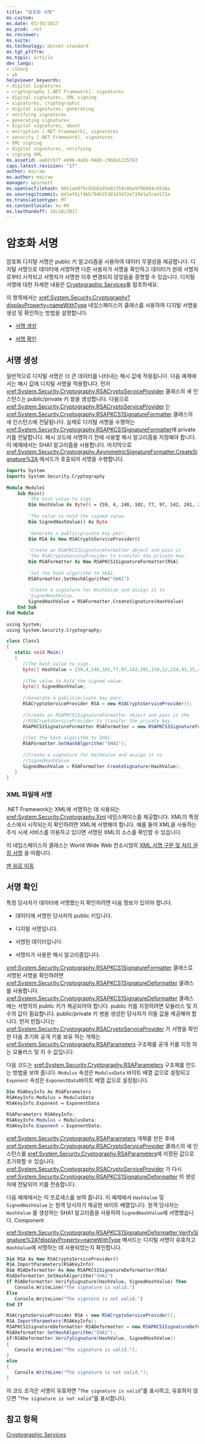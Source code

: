 ```yaml
---
title: "암호화 서명"
ms.custom: 
ms.date: 03/30/2017
ms.prod: .net
ms.reviewer: 
ms.suite: 
ms.technology: dotnet-standard
ms.tgt_pltfrm: 
ms.topic: article
dev_langs:
- csharp
- vb
helpviewer_keywords:
- digital signatures
- cryptography [.NET Framework], signatures
- digital signatures, XML signing
- signatures, cryptographic
- digital signatures, generating
- verifying signatures
- generating signatures
- digital signatures, about
- encryption [.NET Framework], signatures
- security [.NET Framework], signatures
- XML signing
- digital signatures, verifying
- signing XML
ms.assetid: aa87cb7f-e608-4a81-948b-c9b8a1225783
caps.latest.revision: "17"
author: mairaw
ms.author: mairaw
manager: wpickett
ms.openlocfilehash: 0651ae0fbc85b01d3e02354c06a9796804c8516e
ms.sourcegitcommit: bd1ef61f4bb794b25383d3d72e71041a5ced172e
ms.translationtype: MT
ms.contentlocale: ko-KR
ms.lasthandoff: 10/18/2017
---
```

# <a name="cryptographic-signatures"></a>암호화 서명
<a name="top"></a> 암호화 디지털 서명은 public 키 알고리즘을 사용하여 데이터 무결성을 제공합니다. 디지털 서명으로 데이터에 서명하면 다른 사용자가 서명을 확인하고 데이터가 원래 서명자로부터 시작되고 서명자가 서명한 이후 변경되지 않았음을 증명할 수 있습니다. 디지털 서명에 대한 자세한 내용은 [Cryptographic Services](../../../docs/standard/security/cryptographic-services.md)를 참조하세요.  
  
 이 항목에서는 <xref:System.Security.Cryptography?displayProperty=nameWithType> 네임스페이스의 클래스를 사용하여 디지털 서명을 생성 및 확인하는 방법을 설명합니다.  
  
-   [서명 생성](#generate)  
  
-   [서명 확인](#verify)  
  
<a name="generate"></a>   
## <a name="generating-signatures"></a>서명 생성  
 일반적으로 디지털 서명은 더 큰 데이터를 나타내는 해시 값에 적용됩니다. 다음 예제에서는 해시 값에 디지털 서명을 적용합니다. 먼저 <xref:System.Security.Cryptography.RSACryptoServiceProvider> 클래스의 새 인스턴스는 public/private 키 쌍을 생성합니다. 다음으로 <xref:System.Security.Cryptography.RSACryptoServiceProvider> 는 <xref:System.Security.Cryptography.RSAPKCS1SignatureFormatter> 클래스의 새 인스턴스에 전달됩니다. 실제로 디지털 서명을 수행하는 <xref:System.Security.Cryptography.RSAPKCS1SignatureFormatter>에 private 키를 전달합니다. 해시 코드에 서명하기 전에 사용할 해시 알고리즘을 지정해야 합니다. 이 예제에서는 SHA1 알고리즘을 사용합니다. 마지막으로 <xref:System.Security.Cryptography.AsymmetricSignatureFormatter.CreateSignature%2A> 메서드가 호출되어 서명을 수행합니다.  
  
```vb  
Imports System  
Imports System.Security.Cryptography  
  
Module Module1  
    Sub Main()  
        'The hash value to sign.  
        Dim HashValue As Byte() = {59, 4, 248, 102, 77, 97, 142, 201, 210, 12, 224, 93, 25, 41, 100, 197, 213, 134, 130, 135}  
  
        'The value to hold the signed value.  
        Dim SignedHashValue() As Byte  
  
        'Generate a public/private key pair.  
        Dim RSA As New RSACryptoServiceProvider()  
  
        'Create an RSAPKCS1SignatureFormatter object and pass it   
        'the RSACryptoServiceProvider to transfer the private key.  
        Dim RSAFormatter As New RSAPKCS1SignatureFormatter(RSA)  
  
        'Set the hash algorithm to SHA1.  
        RSAFormatter.SetHashAlgorithm("SHA1")  
  
        'Create a signature for HashValue and assign it to   
        'SignedHashValue.  
        SignedHashValue = RSAFormatter.CreateSignature(HashValue)  
    End Sub  
End Module  
  
using System;  
using System.Security.Cryptography;  
```  
  
```csharp  
class Class1  
{  
   static void Main()  
   {  
      //The hash value to sign.  
      byte[] HashValue = {59,4,248,102,77,97,142,201,210,12,224,93,25,41,100,197,213,134,130,135};  
  
      //The value to hold the signed value.  
      byte[] SignedHashValue;  
  
      //Generate a public/private key pair.  
      RSACryptoServiceProvider RSA = new RSACryptoServiceProvider();  
  
      //Create an RSAPKCS1SignatureFormatter object and pass it the   
      //RSACryptoServiceProvider to transfer the private key.  
      RSAPKCS1SignatureFormatter RSAFormatter = new RSAPKCS1SignatureFormatter(RSA);  
  
      //Set the hash algorithm to SHA1.  
      RSAFormatter.SetHashAlgorithm("SHA1");  
  
      //Create a signature for HashValue and assign it to   
      //SignedHashValue.  
      SignedHashValue = RSAFormatter.CreateSignature(HashValue);  
   }  
}  
```  
  
### <a name="signing-xml-files"></a>XML 파일에 서명  
 .NET Framework는 XML에 서명하는 데 사용되는 <xref:System.Security.Cryptography.Xml> 네임스페이스를 제공합니다. XML이 특정 소스에서 시작되는지 확인하려면 XML에 서명해야 합니다. 예를 들어 XML을 사용하는 주식 시세 서비스를 이용하고 있다면 서명된 XML의 소스를 확인할 수 있습니다.  
  
 이 네임스페이스의 클래스는 World Wide Web 컨소시엄의 [XML 서명 구문 및 처리 권장 사항](http://go.microsoft.com/fwlink/?LinkId=136777) 을 따릅니다.  
  
 [맨 위로 이동](#top)  
  
<a name="verify"></a>   
## <a name="verifying-signatures"></a>서명 확인  
 특정 당사자가 데이터에 서명했는지 확인하려면 다음 정보가 있어야 합니다.  
  
-   데이터에 서명한 당사자의 public 키입니다.  
  
-   디지털 서명입니다.  
  
-   서명된 데이터입니다.  
  
-   서명자가 사용한 해시 알고리즘입니다.  
  
 <xref:System.Security.Cryptography.RSAPKCS1SignatureFormatter> 클래스로 서명된 서명을 확인하려면 <xref:System.Security.Cryptography.RSAPKCS1SignatureDeformatter> 클래스를 사용합니다. <xref:System.Security.Cryptography.RSAPKCS1SignatureDeformatter> 클래스에는 서명자의 public 키가 제공되어야 합니다. public 키를 지정하려면 모듈러스 및 지수의 값이 필요합니다. public/private 키 쌍을 생성한 당사자가 이들 값을 제공해야 합니다. 먼저 만듭니다는 <xref:System.Security.Cryptography.RSACryptoServiceProvider> 가 서명을 확인 한 다음 초기화 공개 키를 보유 하는 개체는 <xref:System.Security.Cryptography.RSAParameters> 구조체를 공개 키를 지정 하는 모듈러스 및 지 수 값입니다.  
  
 다음 코드는 <xref:System.Security.Cryptography.RSAParameters> 구조체를 만드는 방법을 보여 줍니다. `Modulus` 속성은 `ModulusData` 바이트 배열 값으로 설정되고 `Exponent` 속성은 `ExponentData`바이트 배열 값으로 설정됩니다.  
  
```vb  
Dim RSAKeyInfo As RSAParameters  
RSAKeyInfo.Modulus = ModulusData  
RSAKeyInfo.Exponent = ExponentData  
```  
  
```csharp  
RSAParameters RSAKeyInfo;  
RSAKeyInfo.Modulus = ModulusData;  
RSAKeyInfo.Exponent = ExponentData;  
```  
  
 <xref:System.Security.Cryptography.RSAParameters> 개체를 만든 후에 <xref:System.Security.Cryptography.RSACryptoServiceProvider> 클래스의 새 인스턴스를 <xref:System.Security.Cryptography.RSAParameters>에 지정된 값으로 초기화할 수 있습니다. <xref:System.Security.Cryptography.RSACryptoServiceProvider> 가 다시 <xref:System.Security.Cryptography.RSAPKCS1SignatureDeformatter> 의 생성자에 전달되어 키를 전송합니다.  
  
 다음 예제에서는 이 프로세스를 보여 줍니다. 이 예제에서 `HashValue` 및 `SignedHashValue` 는 원격 당사자가 제공한 바이트 배열입니다. 원격 당사자는 `HashValue` 를 생성하는 SHA1 알고리즘을 사용하여 `SignedHashValue`에 서명했습니다. Component  
  
 <xref:System.Security.Cryptography.RSAPKCS1SignatureDeformatter.VerifySignature%2A?displayProperty=nameWithType> 메서드는 디지털 서명이 유효하고 `HashValue`에 서명하는 데 사용되었는지 확인합니다.  
  
```vb  
Dim RSA As New RSACryptoServiceProvider()  
RSA.ImportParameters(RSAKeyInfo)  
Dim RSADeformatter As New RSAPKCS1SignatureDeformatter(RSA)  
RSADeformatter.SetHashAlgorithm("SHA1")  
If RSADeformatter.VerifySignature(HashValue, SignedHashValue) Then  
   Console.WriteLine("The signature is valid.")  
Else  
   Console.WriteLine("The signture is not valid.")  
End If  
```  
  
```csharp  
RSACryptoServiceProvider RSA = new RSACryptoServiceProvider();  
RSA.ImportParameters(RSAKeyInfo);  
RSAPKCS1SignatureDeformatter RSADeformatter = new RSAPKCS1SignatureDeformatter(RSA);  
RSADeformatter.SetHashAlgorithm("SHA1");  
if(RSADeformatter.VerifySignature(HashValue, SignedHashValue))  
{  
   Console.WriteLine("The signature is valid.");  
}  
else  
{  
   Console.WriteLine("The signature is not valid.");  
}  
```  
  
 이 코드 조각은 서명이 유효하면 "`The signature is valid`"를 표시하고, 유효하지 않으면 "`The signature is not valid`"를 표시합니다.  
  
## <a name="see-also"></a>참고 항목  
 [Cryptographic Services](../../../docs/standard/security/cryptographic-services.md)
